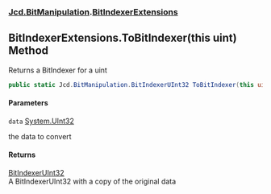 ### [Jcd.BitManipulation](Jcd.BitManipulation.md 'Jcd.BitManipulation').[BitIndexerExtensions](Jcd.BitManipulation.BitIndexerExtensions.md 'Jcd.BitManipulation.BitIndexerExtensions')

## BitIndexerExtensions.ToBitIndexer(this uint) Method

Returns a BitIndexer for a uint

```csharp
public static Jcd.BitManipulation.BitIndexerUInt32 ToBitIndexer(this uint data);
```
#### Parameters

<a name='Jcd.BitManipulation.BitIndexerExtensions.ToBitIndexer(thisuint).data'></a>

`data` [System.UInt32](https://docs.microsoft.com/en-us/dotnet/api/System.UInt32 'System.UInt32')

the data to convert

#### Returns
[BitIndexerUInt32](Jcd.BitManipulation.BitIndexerUInt32.md 'Jcd.BitManipulation.BitIndexerUInt32')  
A BitIndexerUInt32 with a copy of the original data